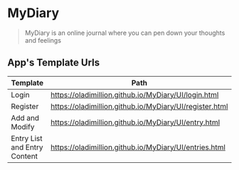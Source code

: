 # MyDiary

> MyDiary is an online journal where you can
> pen down your thoughts and feelings

## App's Template Urls
| Template  | Path |
| ------------- | ------------- |
| Login  | https://oladimillion.github.io/MyDiary/UI/login.html  |
| Register  | https://oladimillion.github.io/MyDiary/UI/register.html  |
| Add and Modify  | https://oladimillion.github.io/MyDiary/UI/entry.html  |
| Entry List and Entry Content  | https://oladimillion.github.io/MyDiary/UI/entries.html  |




